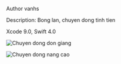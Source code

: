 Author vanhs

Description: Bong lan, chuyen dong tinh tien

Xcode 9.0, Swift 4.0


![Chuyen dong don giang](https://media.giphy.com/media/xT9Igm7N0zXBQcsMcU/giphy.gif)


![Chuyen dong nang cao](https://media.giphy.com/media/l378ke8dwvArsHSM0/giphy.gif)
